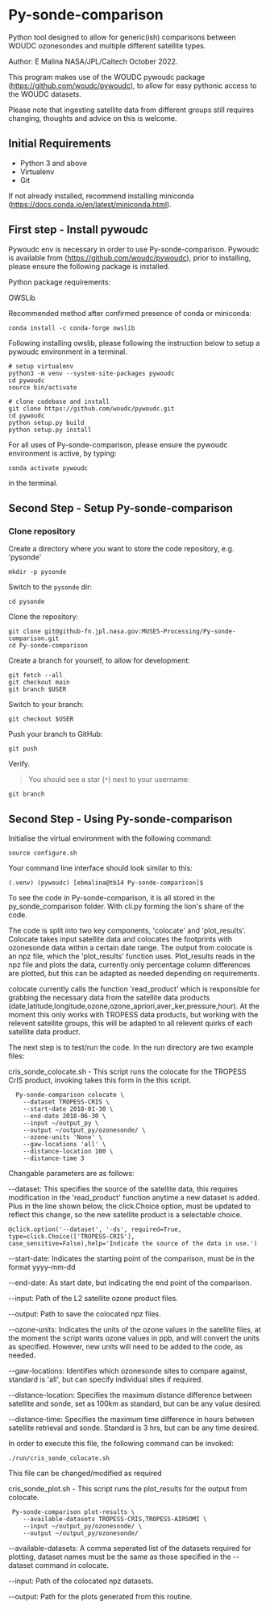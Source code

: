 # Py-sonde-comparison

Python tool designed to allow for generic(ish) comparisons between WOUDC ozonesondes and multiple different satellite types.

Author: E Malina NASA/JPL/Caltech October 2022.

This program makes use of the WOUDC pywoudc package (https://github.com/woudc/pywoudc), to allow for easy pythonic access to the WOUDC datasets.

Please note that ingesting satellite data from different groups still requires changing, thoughts and advice on this is welcome.

## Initial Requirements

- Python 3 and above
- Virtualenv
- Git

If not already installed, recommend installing miniconda (https://docs.conda.io/en/latest/miniconda.html).

## First step - Install pywoudc

Pywoudc env is necessary in order to use Py-sonde-comparison. Pywoudc is available from (https://github.com/woudc/pywoudc), prior to installing, please ensure the following package is installed.

Python package requirements:

OWSLib 

Recommended method after confirmed presence of conda or miniconda: 

```
conda install -c conda-forge owslib
```

Following installing owslib, please following the instruction below to setup a pywoudc environment in a terminal.

```
# setup virtualenv
python3 -m venv --system-site-packages pywoudc
cd pywoudc
source bin/activate

# clone codebase and install
git clone https://github.com/woudc/pywoudc.git
cd pywoudc
python setup.py build
python setup.py install
```



For all uses of Py-sonde-comparison, please ensure the pywoudc environment is active, by typing:

```
conda activate pywoudc 
```

in the terminal. 

## Second Step - Setup Py-sonde-comparison

### Clone repository

Create a directory where you want to store the code repository, e.g. 'pysonde'

```
mkdir -p pysonde
```

Switch to the `pysonde` dir:

```
cd pysonde
```

Clone the repository:

```
git clone git@github-fn.jpl.nasa.gov:MUSES-Processing/Py-sonde-comparison.git
cd Py-sonde-comparison
```

Create a branch for yourself, to allow for development:

```
git fetch --all
git checkout main
git branch $USER
```

Switch to your branch:

```
git checkout $USER
```

Push your branch to GitHub:

```
git push
```

Verify.

> You should see a star (`*`) next to your username:

```
git branch
```



## Second Step - Using Py-sonde-comparison

Initialise the virtual environment with the following command:

```
source configure.sh
```

Your command line interface should look similar to this:

```
(.venv) (pywoudc) [ebmalina@tb14 Py-sonde-comparison]$  
```

To see the code in Py-sonde-comparison, it is all stored in the py_sonde_comparison folder. With cli.py forming the lion's share of the code. 

The code is split into two key components, 'colocate' and 'plot_results'. Colocate takes input satellite data and colocates the footprints with ozonesonde data within a certain date range. The output from colocate is an npz file, which the 'plot_results' function uses. Plot_results reads in the npz file and plots the data, currently only percentage column differences are plotted, but this can be adapted as needed depending on requirements.

colocate currently calls the function 'read_product' which is responsible for grabbing the necessary data from the satellite data products (date,latitude,longitude,ozone,ozone_apriori,aver_ker,pressure,hour). At the moment this only works with TROPESS data products, but working with the relevent satellite groups, this will be adapted to all relevent quirks of each satellite data product.  

The next step is to test/run the code. In the run directory are two example files:

cris_sonde_colocate.sh - This script runs the colocate for the TROPESS CrIS product, invoking takes this form in the this script.

```
  Py-sonde-comparison colocate \
    --dataset TROPESS-CRIS \
    --start-date 2018-01-30 \
    --end-date 2018-06-30 \
    --input ~/output_py \
    --output ~/output_py/ozonesonde/ \
    --ozone-units 'None' \
    --gaw-locations 'all' \
    --distance-location 100 \
    --distance-time 3

```

Changable parameters are as follows:

--dataset: This specifies the source of the satellite data, this requires modification in the 'read_product' function anytime a new dataset is added. Plus in the line shown below, the click.Choice option, must be updated to reflect this change, so the new satellite product is a selectable choice.

```
@click.option('--dataset', '-ds', required=True, type=click.Choice(['TROPESS-CRIS'], case_sensitive=False),help='Indicate the source of the data in use.')
```

--start-date: Indicates the starting point of the comparison, must be in the format yyyy-mm-dd

--end-date: As start date, but indicating the end point of the comparison.

--input: Path of the L2 satellite ozone product files.

--output: Path to save the colocated npz files.

--ozone-units: Indicates the units of the ozone values in the satellite files, at the moment the script wants ozone values in ppb, and will convert the units as specified. However, new units will need to be added to the code, as needed.

--gaw-locations: Identifies which ozonesonde sites to compare against, standard is 'all', but can specify individual sites if required.

--distance-location: Specifies the maximum distance difference between satellite and sonde, set as 100km as standard, but can be any value desired.

--distance-time: Specifies the maximum time difference in hours between satellite retrieval and sonde. Standard is 3 hrs, but can be any time desired.

In order to execute this file, the following command can be invoked:

```
./run/cris_sonde_colocate.sh
```

This file can be changed/modified as required

cris_sonde_plot.sh - This script runs the plot_results for the output from colocate.

```
 Py-sonde-comparison plot-results \
    --available-datasets TROPESS-CRIS,TROPESS-AIRSOMI \
    --input ~/output_py/ozonesonde/ \
    --output ~/output_py/ozonesonde/

```

--available-datasets: A comma seperated list of the datasets required for plotting, dataset names must be the same as those specified in the --dataset command in colocate.

--input: Path of the colocated npz datasets.

--output: Path for the plots generated from this routine. 
